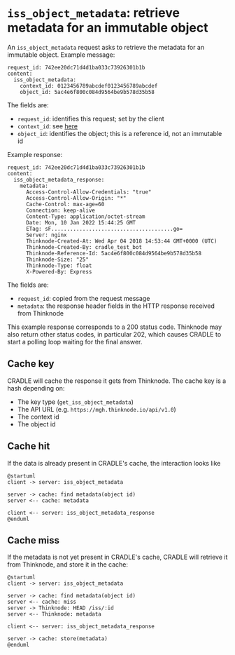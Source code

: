 # `iss_object_metadata`: retrieve metadata for an immutable object
An `iss_object_metadata` request asks to retrieve the metadata for an immutable object. Example message:

```
request_id: 742ee20dc71d4d1ba033c73926301b1b
content:
  iss_object_metadata:
    context_id: 0123456789abcdef0123456789abcdef
    object_id: 5ac4e6f800c084d9564be9b578d35b58
```

The fields are:

* `request_id`: identifies this request; set by the client
* `context_id`: see [here](thinknode_data.md)
* `object_id`: identifies the object; this is a reference id, not an immutable id

Example response:

```
request_id: 742ee20dc71d4d1ba033c73926301b1b
content:
  iss_object_metadata_response:
    metadata:
      Access-Control-Allow-Credentials: "true"
      Access-Control-Allow-Origin: "*"
      Cache-Control: max-age=60
      Connection: keep-alive
      Content-Type: application/octet-stream
      Date: Mon, 10 Jan 2022 15:44:25 GMT
      ETag: sF.......................................go=
      Server: nginx
      Thinknode-Created-At: Wed Apr 04 2018 14:53:44 GMT+0000 (UTC)
      Thinknode-Created-By: cradle_test_bot
      Thinknode-Reference-Id: 5ac4e6f800c084d9564be9b578d35b58
      Thinknode-Size: "25"
      Thinknode-Type: float
      X-Powered-By: Express
```

The fields are:

* `request_id`: copied from the request message
* `metadata`: the response header fields in the HTTP response received from Thinknode

This example response corresponds to a 200 status code. Thinknode may also return
other status codes, in particular 202, which causes CRADLE to start a polling loop
waiting for the final answer.


## Cache key
CRADLE will cache the response it gets from Thinknode.
The cache key is a hash depending on:

* The key type (`get_iss_object_metadata`)
* The API URL (e.g. `https://mgh.thinknode.io/api/v1.0`)
* The context id
* The object id


## Cache hit
If the data is already present in CRADLE's cache, the interaction looks like

```plantuml
@startuml
client -> server: iss_object_metadata

server -> cache: find metadata(object id)
server <-- cache: metadata

client <-- server: iss_object_metadata_response
@enduml
```

## Cache miss
If the metadata is not yet present in CRADLE's cache, CRADLE will retrieve it from Thinknode,
and store it in the cache:

```plantuml
@startuml
client -> server: iss_object_metadata

server -> cache: find metadata(object id)
server <-- cache: miss
server -> Thinknode: HEAD /iss/:id
server <-- Thinknode: metadata

client <-- server: iss_object_metadata_response

server -> cache: store(metadata)
@enduml
```
